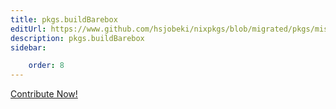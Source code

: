 ```yaml
---
title: pkgs.buildBarebox
editUrl: https://www.github.com/hsjobeki/nixpkgs/blob/migrated/pkgs/misc/barebox/default.nix#L15C18
description: pkgs.buildBarebox
sidebar:

    order: 8
---
```


<a href="https://www.github.com/hsjobeki/nixpkgs/blob/migrated/pkgs/misc/barebox/default.nix#L15C18">Contribute Now!</a>



